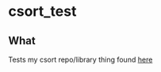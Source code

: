 # csort_test

## What

Tests my csort repo/library thing found [here](https://www.github.com/jtpeller/csort)
